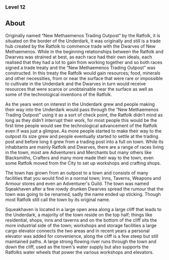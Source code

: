 ### Level 12

## About
Originally named “New Methaemenos Trading Outpost” by the Ratfolk, it is situated on the border of the Underdark, it was originally and still is a trade hub created by the Ratfolk to commence trade with the Dwarves of New Methaemenos. While in the beginning relationships between the Ratfolk and Dwarves was strained at best, as each race had their own ideals, each realised that they had a lot to gain from working together and so both races signed a trade treaty and the “New Methaemenos Trading Outpost” was constructed. In this treaty the Ratfolk would gain resources; food, minerals and other necessities, from or near the surface that were rare or impossible to cultivate in the Underdark and the Dwarves in turn would receive resources that were scarce or unobtainable near the surface as well as some of the technological inventions of the Ratfolk.

As the years went on interest in the Underdark grew and people making their way into the Underdark would pass through the “New Methaemenos Trading Outpost” using it as a sort of check point, the Ratfolk didn’t mind as long as they didn’t interrupt their work, for most people this would be the first time people would see the technological advancement of the Ratfolk even if was just a glimpse. As more people started to make their way to the outpost its size grew and people eventually started to settle at the trading post and before long it grew from a trading post into a full on town. While its inhabitants are mainly Ratfolk and Dwarves, there are a range of races living in the town, most are Adventurers and Merchants but many others like Blacksmiths, Crafters and many more made their way to the town, even some Ratfolk moved from the City to set up workshops and crafting shops.

The town has grown from an outpost to a town and consists of many facilities that you would find in a normal town; Inns, Taverns, Weapons and Armour stores and even an Adventurer's Guild. The town was named Sqeakhaven after a few rowdy drunken Dwarves spread the rumour that the town was going to be renamed, sadly the name ended up sticking. Though most Ratfolk still call the town by its original name.

Squeakhaven is located in a large open area along a large cliff that leads to the Underdark, a majority of the town reside on the top half; things like residential, shops, inns and taverns and on the bottom of the cliff sits the more industrial side of the town; workshops and storage facilities a large cargo elevator connects the two areas and in recent years a personal elevator was added for convenience, along the cliff is a few steep but still maintained paths. A large strong flowing river runs through the town and down the cliff, used as the town's water supply but also supports the Ratfolks water wheels that power the various workshops and elevators.
